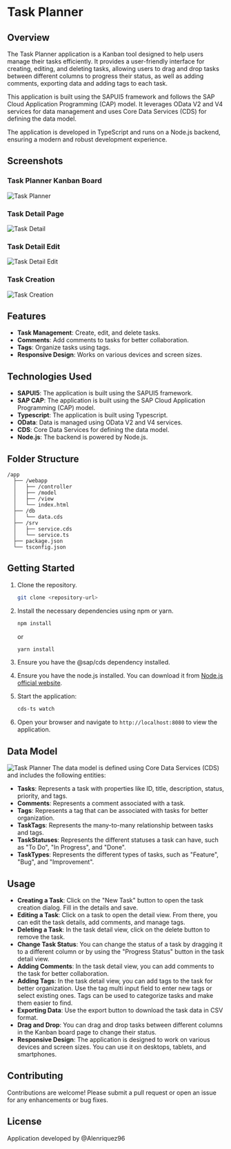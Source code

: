 # Task Planner

## Overview


The Task Planner application is a Kanban tool designed to help users manage their tasks efficiently. It provides a user-friendly interface for creating, editing, and deleting tasks, allowing users to drag and drop tasks between different columns to progress their status, as well as adding comments, exporting data and adding tags to each task.

This application is built using the SAPUI5 framework and follows the SAP Cloud Application Programming (CAP) model. It leverages OData V2 and V4 services for data management and uses Core Data Services (CDS) for defining the data model.

The application is developed in TypeScript and runs on a Node.js backend, ensuring a modern and robust development experience.

## Screenshots
### Task Planner Kanban Board
![Task Planner](./assets/captura_home.PNG)
### Task Detail Page
![Task Detail](./assets/Captura_detail.PNG)
### Task Detail Edit
![Task Detail Edit](./assets/Captura_detail_edit.PNG)
### Task Creation
![Task Creation](./assets/Captura_create.PNG)

## Features

- **Task Management**: Create, edit, and delete tasks.
- **Comments**: Add comments to tasks for better collaboration.
- **Tags**: Organize tasks using tags.
- **Responsive Design**: Works on various devices and screen sizes.

## Technologies Used

- **SAPUI5**: The application is built using the SAPUI5 framework.
- **SAP CAP**: The application is built using the SAP Cloud Application Programming (CAP) model.
- **Typescript**: The application is built using Typescript.
- **OData**: Data is managed using OData V2 and V4 services.
- **CDS**: Core Data Services for defining the data model.
- **Node.js**: The backend is powered by Node.js.

## Folder Structure

```
/app
  ├── /webapp
  │   ├── /controller
  │   ├── /model
  │   ├── /view
  │   └── index.html
  ├── /db
  │   └── data.cds
  ├── /srv
  │   ├── service.cds
  │   └── service.ts
  ├── package.json
  └── tsconfig.json
```

## Getting Started

1. Clone the repository.

   ```bash
   git clone <repository-url>
   ```

2. Install the necessary dependencies using npm or yarn.
   ```bash
   npm install
   ```
   or
   ```bash
   yarn install
   ```
3. Ensure you have the @sap/cds dependency installed.
4. Ensure you have the node.js installed.
   You can download it from [Node.js official website](https://nodejs.org/).
5. Start the application:
   ```bash
   cds-ts watch
   ```
6. Open your browser and navigate to `http://localhost:8080` to view the application.

## Data Model
![Task Planner](./assets/Captura_datamodel.PNG)
The data model is defined using Core Data Services (CDS) and includes the following entities:
- **Tasks**: Represents a task with properties like ID, title, description, status, priority, and tags.
- **Comments**: Represents a comment associated with a task.
- **Tags**: Represents a tag that can be associated with tasks for better organization. 
- **TaskTags**: Represents the many-to-many relationship between tasks and tags.
- **TaskStatuses**: Represents the different statuses a task can have, such as "To Do", "In Progress", and "Done".
- **TaskTypes**: Represents the different types of tasks, such as "Feature", "Bug", and "Improvement".


## Usage
- **Creating a Task**: Click on the "New Task" button to open the task creation dialog. Fill in the details and save.
- **Editing a Task**: Click on a task to open the detail view. From there, you can edit the task details, add comments, and manage tags.
- **Deleting a Task**: In the task detail view, click on the delete button to remove the task.
- **Change Task Status**: You can change the status of a task by dragging it to a different column or by using the "Progress Status" button in the task detail view.
- **Adding Comments**: In the task detail view, you can add comments to the task for better collaboration.
- **Adding Tags**: In the task detail view, you can add tags to the task for better organization. Use the tag multi input field to enter new tags or select existing ones. Tags can be used to categorize tasks and make them easier to find.
- **Exporting Data**: Use the export button to download the task data in CSV format.
- **Drag and Drop**: You can drag and drop tasks between different columns in the Kanban board page to change their status.
- **Responsive Design**: The application is designed to work on various devices and screen sizes. You can use it on desktops, tablets, and smartphones.


## Contributing

Contributions are welcome! Please submit a pull request or open an issue for any enhancements or bug fixes.

## License
Application developed by @Alenriquez96
